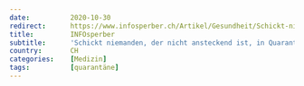 ```yaml
---
date:          2020-10-30
redirect:      https://www.infosperber.ch/Artikel/Gesundheit/Schickt-niemanden-der-nicht-ansteckend-ist-in-Quarantane
title:         INFOsperber
subtitle:      'Schickt niemanden, der nicht ansteckend ist, in Quarantäne!'
country:       CH
categories:    [Medizin]
tags:          [quarantäne]
---
```

